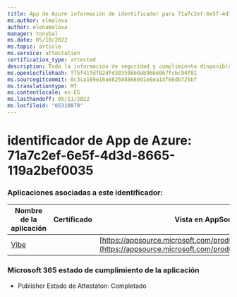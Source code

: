 ```yaml
---
title: App de Azure información de identificador para 71a7c2ef-6e5f-4d3d-8665-119a2bef0035
ms.author: elmalova
author: elenamalova
manager: tonybal
ms.date: 05/10/2022
ms.topic: article
ms.service: attestation
certification_type: attested
description: Toda la información de seguridad y cumplimiento disponible para 71a7c2ef-6e5f-4d3d-8665-119a2bef0035.
ms.openlocfilehash: f75f41fdf82dfd303596b0ab9666067fcbc94f81
ms.sourcegitcommit: 0c3ca169e16a6825888669d1e8ea14f66db725bf
ms.translationtype: MT
ms.contentlocale: es-ES
ms.lasthandoff: 05/11/2022
ms.locfileid: "65310870"
---
```

# <a name="azure-app-id-71a7c2ef-6e5f-4d3d-8665-119a2bef0035"></a>identificador de App de Azure: 71a7c2ef-6e5f-4d3d-8665-119a2bef0035


### <a name="apps-associated-with-this-id"></a>Aplicaciones asociadas a este identificador:
| **Nombre de la aplicación** | **Certificado** | **Vista en AppSource** |
|--------------|---------------|-----------------------|
| [Vibe](../forward/WA200001721.md) |  | [https://appsource.microsoft.com/product/office/WA200001721](https://appsource.microsoft.com/product/office/WA200001721) |

### <a name="microsoft-365-app-compliance-status"></a>Microsoft 365 estado de cumplimiento de la aplicación
- Publisher Estado de Attestaton: Completado
